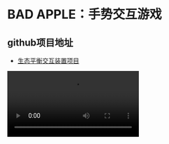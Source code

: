 # BAD APPLE：手势交互游戏

## github项目地址
- [生态平衡交互装置项目](https://github.com/AlienHO/BAD_APPLE)

<video src="03.mp4" preview-src="03.jpg"/>

## 项目逻辑

![](031.png)

## 成员分工

![032.png](032.png)